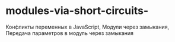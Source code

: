 # modules-via-short-circuits-
Конфликты переменных в JavaScript, Модули через замыкания, Передача параметров в модуль через замыкания
